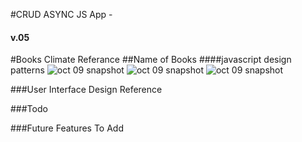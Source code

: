 
#CRUD ASYNC JS App -
#### v.05

#Books Climate Referance
##Name of Books
####javascript design patterns
![oct 09 snapshot](http://i.imgur.com/2AvB1oRm.jpg?1)
![oct 09 snapshot](http://i.imgur.com/LD2HSddm.jpg?1)
![oct 09 snapshot](http://i.imgur.com/DFZIuckm.jpg?1)




###User Interface Design Reference



###Todo






###Future Features To Add






